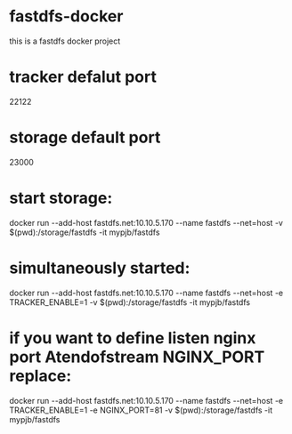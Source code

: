 # fastdfs-docker
this is a fastdfs docker project

# tracker defalut port
22122
# storage default port
23000
# start storage:
docker run --add-host fastdfs.net:10.10.5.170 --name fastdfs --net=host -v $(pwd):/storage/fastdfs -it mypjb/fastdfs

# simultaneously started:
docker run --add-host fastdfs.net:10.10.5.170 --name fastdfs --net=host -e TRACKER_ENABLE=1 -v $(pwd):/storage/fastdfs -it mypjb/fastdfs


# if you want to define listen nginx port Atendofstream NGINX_PORT replace:
docker run --add-host fastdfs.net:10.10.5.170 --name fastdfs --net=host -e TRACKER_ENABLE=1 -e NGINX_PORT=81 -v $(pwd):/storage/fastdfs -it mypjb/fastdfs
